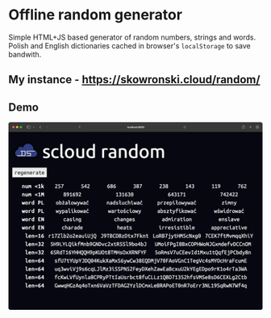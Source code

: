 # Offline random generator

Simple HTML+JS based generator of random numbers, strings and words. Polish and English dictionaries cached in browser's `localStorage` to save bandwith.

## My instance - https://skowronski.cloud/random/

## Demo

![](demo.jpg)